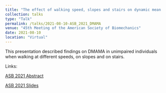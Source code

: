 ```yaml
---
title: "The effect of walking speed, slopes and stairs on dynamic mean ankle moment arm"
collection: talks
type: "Talk"
permalink: /talks/2021-08-10-ASB_2021_DMAMA
venue: "45th Meeting of the American Society of Biomechanics"
date: 2021-08-10
location: "Virtual"
---
```


This presentation described findings on DMAMA in unimpaired individuals when walking at different speeds, on slopes and on stairs.

Links:

[ASB 2021 Abstract](http://kheidi.github.io/files/A_2021_ASB_DMAMA_UI.pdf)

[ASB 2021 Slides](http://kheidi.github.io/files/PRES_2021_ASB_DMAMA_UI.pptx)
